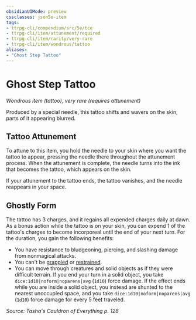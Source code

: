 ```yaml
---
obsidianUIMode: preview
cssclasses: json5e-item
tags:
- ttrpg-cli/compendium/src/5e/tce
- ttrpg-cli/item/attunement/required
- ttrpg-cli/item/rarity/very-rare
- ttrpg-cli/item/wondrous/tattoo
aliases: 
- "Ghost Step Tattoo"
---
```

# Ghost Step Tattoo
*Wondrous item (tattoo), very rare (requires attunement)*  



Produced by a special needle, this tattoo shifts and wavers on the skin, parts of it appearing blurred.

## Tattoo Attunement

To attune to this item, you hold the needle to your skin where you want the tattoo to appear, pressing the needle there throughout the attunement process. When the attunement is complete, the needle turns into the ink that becomes the tattoo, which appears on the skin.

If your attunement to the tattoo ends, the tattoo vanishes, and the needle reappears in your space.

## Ghostly Form

The tattoo has 3 charges, and it regains all expended charges daily at dawn. As a bonus action while the tattoo is on your skin, you can expend 1 of the tattoo's charges to become incorporeal until the end of your next turn. For the duration, you gain the following benefits:

- You have resistance to bludgeoning, piercing, and slashing damage from nonmagical attacks.  
- You can't be [grappled](3-Mechanics/CLI/rules/conditions.md#Grappled) or [restrained](3-Mechanics/CLI/rules/conditions.md#Restrained).  
- You can move through creatures and solid objects as if they were difficult terrain. If you end your turn in a solid object, you take `dice:1d10|noform|noparens|avg` (`1d10`) force damage. If the effect ends while you are inside a solid object, you instead are shunted to the nearest unoccupied space, and you take `dice:1d10|noform|noparens|avg` (`1d10`) force damage for every 5 feet traveled.  

*Source: Tasha's Cauldron of Everything p. 128*